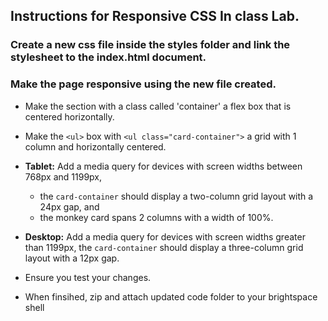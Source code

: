 ## Instructions for Responsive CSS In class Lab.

### Create a new css file inside the styles folder and link the stylesheet to the index.html document.
 
### Make the page responsive using the new file created.
- Make the section with a class called 'container' a flex box that is centered horizontally.
 
- Make the `<ul>` box with `<ul class="card-container">` a grid with 1 column and horizontally centered.
 
- <b>Tablet:</b>  Add a media query for devices with screen widths between 768px and 1199px,
  - the `card-container` should display a two-column grid layout with a 24px gap, and
  - the monkey card spans 2 columns with a width of 100%.
 
- <b>Desktop:</b> Add a media query for devices with screen widths greater than 1199px, the `card-container` should display a three-column grid layout with a 12px gap.
- Ensure you test your changes.

- When finsihed, zip and attach updated code folder to your brightspace shell
